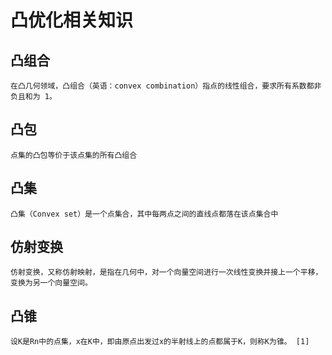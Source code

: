 # 凸优化相关知识
## 凸组合
    在凸几何领域，凸组合（英语：convex combination）指点的线性组合，要求所有系数都非负且和为 1。    

## 凸包
    点集的凸包等价于该点集的所有凸组合

## 凸集
    凸集（Convex set）是一个点集合，其中每两点之间的直线点都落在该点集合中
## 仿射变换
    仿射变换，又称仿射映射，是指在几何中，对一个向量空间进行一次线性变换并接上一个平移，变换为另一个向量空间。

## 凸锥
    设K是Rn中的点集，x在K中，即由原点出发过x的半射线上的点都属于K，则称K为锥。 [1]